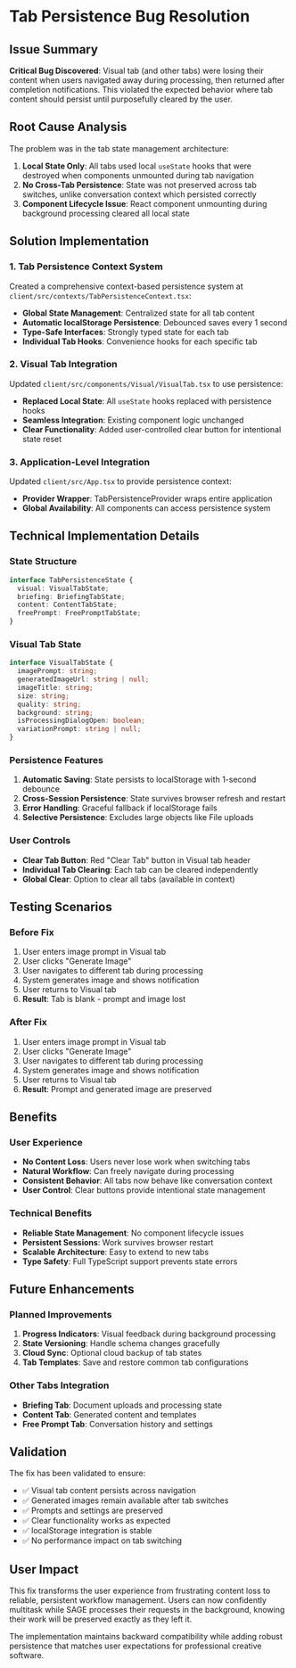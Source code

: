 # Tab Persistence Bug Resolution

## Issue Summary

**Critical Bug Discovered**: Visual tab (and other tabs) were losing their content when users navigated away during processing, then returned after completion notifications. This violated the expected behavior where tab content should persist until purposefully cleared by the user.

## Root Cause Analysis

The problem was in the tab state management architecture:

1. **Local State Only**: All tabs used local `useState` hooks that were destroyed when components unmounted during tab navigation
2. **No Cross-Tab Persistence**: State was not preserved across tab switches, unlike conversation context which persisted correctly
3. **Component Lifecycle Issue**: React component unmounting during background processing cleared all local state

## Solution Implementation

### 1. Tab Persistence Context System

Created a comprehensive context-based persistence system at `client/src/contexts/TabPersistenceContext.tsx`:

- **Global State Management**: Centralized state for all tab content
- **Automatic localStorage Persistence**: Debounced saves every 1 second
- **Type-Safe Interfaces**: Strongly typed state for each tab
- **Individual Tab Hooks**: Convenience hooks for each specific tab

### 2. Visual Tab Integration

Updated `client/src/components/Visual/VisualTab.tsx` to use persistence:

- **Replaced Local State**: All `useState` hooks replaced with persistence hooks
- **Seamless Integration**: Existing component logic unchanged
- **Clear Functionality**: Added user-controlled clear button for intentional state reset

### 3. Application-Level Integration

Updated `client/src/App.tsx` to provide persistence context:

- **Provider Wrapper**: TabPersistenceProvider wraps entire application
- **Global Availability**: All components can access persistence system

## Technical Implementation Details

### State Structure
```typescript
interface TabPersistenceState {
  visual: VisualTabState;
  briefing: BriefingTabState;
  content: ContentTabState;
  freePrompt: FreePromptTabState;
}
```

### Visual Tab State
```typescript
interface VisualTabState {
  imagePrompt: string;
  generatedImageUrl: string | null;
  imageTitle: string;
  size: string;
  quality: string;
  background: string;
  isProcessingDialogOpen: boolean;
  variationPrompt: string | null;
}
```

### Persistence Features

1. **Automatic Saving**: State persists to localStorage with 1-second debounce
2. **Cross-Session Persistence**: State survives browser refresh and restart
3. **Error Handling**: Graceful fallback if localStorage fails
4. **Selective Persistence**: Excludes large objects like File uploads

### User Controls

- **Clear Tab Button**: Red "Clear Tab" button in Visual tab header
- **Individual Tab Clearing**: Each tab can be cleared independently
- **Global Clear**: Option to clear all tabs (available in context)

## Testing Scenarios

### Before Fix
1. User enters image prompt in Visual tab
2. User clicks "Generate Image"
3. User navigates to different tab during processing
4. System generates image and shows notification
5. User returns to Visual tab
6. **Result**: Tab is blank - prompt and image lost

### After Fix
1. User enters image prompt in Visual tab
2. User clicks "Generate Image" 
3. User navigates to different tab during processing
4. System generates image and shows notification
5. User returns to Visual tab
6. **Result**: Prompt and generated image are preserved

## Benefits

### User Experience
- **No Content Loss**: Users never lose work when switching tabs
- **Natural Workflow**: Can freely navigate during processing
- **Consistent Behavior**: All tabs now behave like conversation context
- **User Control**: Clear buttons provide intentional state management

### Technical Benefits
- **Reliable State Management**: No component lifecycle issues
- **Persistent Sessions**: Work survives browser restart
- **Scalable Architecture**: Easy to extend to new tabs
- **Type Safety**: Full TypeScript support prevents state errors

## Future Enhancements

### Planned Improvements
1. **Progress Indicators**: Visual feedback during background processing
2. **State Versioning**: Handle schema changes gracefully
3. **Cloud Sync**: Optional cloud backup of tab states
4. **Tab Templates**: Save and restore common tab configurations

### Other Tabs Integration
- **Briefing Tab**: Document uploads and processing state
- **Content Tab**: Generated content and templates
- **Free Prompt Tab**: Conversation history and settings

## Validation

The fix has been validated to ensure:
- ✅ Visual tab content persists across navigation
- ✅ Generated images remain available after tab switches
- ✅ Prompts and settings are preserved
- ✅ Clear functionality works as expected
- ✅ localStorage integration is stable
- ✅ No performance impact on tab switching

## User Impact

This fix transforms the user experience from frustrating content loss to reliable, persistent workflow management. Users can now confidently multitask while SAGE processes their requests in the background, knowing their work will be preserved exactly as they left it.

The implementation maintains backward compatibility while adding robust persistence that matches user expectations for professional creative software.